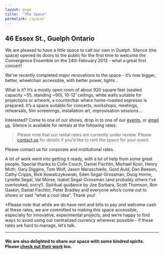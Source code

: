 ```yaml
---
layout: page
title:  "The Space"
permalink: /space/
---
```

## 46 Essex St., Guelph Ontario

We are pleased to have a little space to call our own in Guelph.  Silence (the space) opened its doors to the public for the first time to welcome the Convergence Ensemble on the 24th February 2013 - what a great first concert!  

We’ve recently completed major renovations to the space - it’s now bigger, better, wheelchair accessible, with better power, lights... 

What is it?  It’s a mostly open room of about 920 square feet (seated capacity ~55, standing ~90), 10-12’ ceilings, white walls suitable for projections or artwork, a counter/bar where home-roasted espresso is prepared.  It’s a space suitable for concerts, workshops, meetings, rehearsals, film screenings, installation art, improvisation sessions...

Interested?  Come to one of our shows, drop in to one of our [events][events], or [email us][email].  Silence is available for rentals at the following rates:

> Please note that our rental rates are currently under review.  Please [contact us][email] for details if you’d like to rent the space for your event.

Please contact us for corporate and institutional rates.

A lot of work went into getting it ready, with a lot of help from some great people.  Special thanks to Colin Couch, Daniel Fischlin, Michael Kosir, Henry Muth, Gary Diggins, Tom Wolf, Jason Maraschiello, Gord Auld, Dan Beeson, Cathy Cripps, Rick Kowalczykowski, Eden Segal-Grossman, Doug Horne, Lynette Segal, Val Morse, Isabel Segal-Grossman (and probably others I’ve overlooked, sorry!).  Spiritual guidance by Joe Sorbara, Scott Thomson, Ron Gaskin, Daniel Fischlin, Peter Bradley and everyone who’s come out to shows or said “what a cool idea”.  Thank you!

*<span class='small dark-grey'>Please note that while we do have rent and bills to pay and welcome cash at these rates, we are committed to making this space accessible, especially for innovative, experimental projects, and we’re happy to find ways to avoid using our centralized currency wherever possible - if these rates are hard to manage, let’s talk.</span>

* * *

#### We are also delighted to share our space with some kindred spirits.  Please [check out their work][friends-supporters] too.

[events]:../events/
[email]:mailto:info@silencesounds.ca
[friends-supporters]:../friends-supporters/